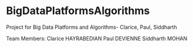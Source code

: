 # BigDataPlatformsAlgorithms
Project for Big Data Platforms and Algorithms- Clarice, Paul, Siddharth

Team Members:
Clarice HAYRABEDIAN
Paul DEVIENNE
Siddharth MOHAN
